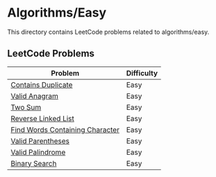 # Algorithms/Easy

This directory contains LeetCode problems related to algorithms/easy.

## LeetCode Problems

| Problem | Difficulty |
|---------|------------|
| [Contains Duplicate](https://leetcode.com/problems/contains-duplicate/description/) | Easy | 
| [Valid Anagram](https://leetcode.com/problems/valid-anagram/description/) | Easy | 
| [Two Sum](https://leetcode.com/problems/two-sum/) | Easy | 
| [Reverse Linked List](https://leetcode.com/problems/reverse-linked-list/) | Easy |
| [Find Words Containing Character](https://leetcode.com/problems/find-words-containing-character/description/?envType=daily-question) | Easy |
| [Valid Parentheses](https://leetcode.com/problems/valid-parentheses/description/) | Easy |
| [Valid Palindrome](https://leetcode.com/problems/valid-palindrome/) | Easy |
| [Binary Search](https://leetcode.com/problems/binary-search/) | Easy |